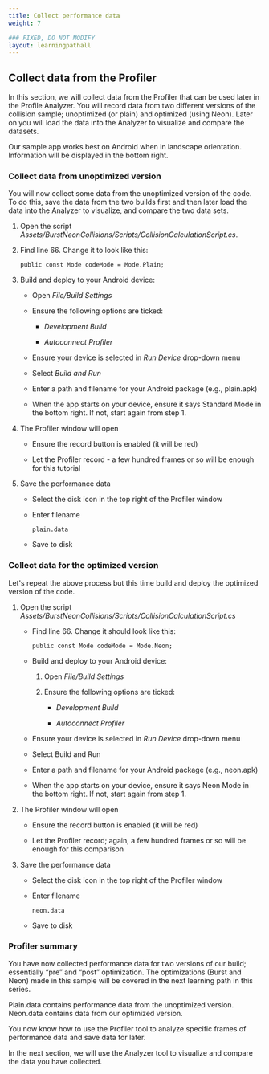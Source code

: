 ```yaml
---
title: Collect performance data
weight: 7

### FIXED, DO NOT MODIFY
layout: learningpathall
---
```


## Collect data from the Profiler
In this section, we will collect data from the Profiler that can be used later in the Profile Analyzer. You will record data from two different versions of the collision sample; unoptimized (or plain) and optimized (using Neon). Later on you will load the data into the Analyzer to visualize and compare the datasets.

Our sample app works best on Android when in landscape orientation. Information will be displayed in the bottom right.

### Collect data from unoptimized version
You will now collect some data from the unoptimized version of the code. To do this, save the data from the two builds first and then later load the data into the Analyzer to visualize, and compare the two data sets.

1. Open the script _Assets/BurstNeonCollisions/Scripts/CollisionCalculationScript.cs_.

1. Find line 66. Change it to look like this:

    ```
    public const Mode codeMode = Mode.Plain;
    ```

1. Build and deploy to your Android device:

    - Open _File/Build Settings_

    - Ensure the following options are ticked:

        - _Development Build_

        - _Autoconnect Profiler_

    - Ensure your device is selected in _Run Device_ drop-down menu

    - Select _Build and Run_

    - Enter a path and filename for your Android package (e.g., plain.apk)

    - When the app starts on your device, ensure it says Standard Mode in the bottom right. If not, start again from step 1.

1. The Profiler window will open

    - Ensure the record button is enabled (it will be red)

    - Let the Profiler record - a few hundred frames or so will be enough for this tutorial

1. Save the performance data

    - Select the disk icon in the top right of the Profiler window

    - Enter filename
    
        ```
        plain.data
        ```

    - Save to disk

### Collect data for the optimized version

Let's repeat the above process but this time build and deploy the optimized version of the code.

1. Open the script _Assets/BurstNeonCollisions/Scripts/CollisionCalculationScript.cs_

    - Find line 66. Change it should look like this:

        ```
        public const Mode codeMode = Mode.Neon;
        ```

    - Build and deploy to your Android device:

        1. Open _File/Build Settings_

        1. Ensure the following options are ticked:

           - _Development Build_

           - _Autoconnect Profiler_

    - Ensure your device is selected in _Run Device_ drop-down menu

    - Select Build and Run

    - Enter a path and filename for your Android package (e.g., neon.apk)

    - When the app starts on your device, ensure it says Neon Mode in the bottom right. If not, start again from step 1.

1. The Profiler window will open

    - Ensure the record button is enabled (it will be red)

    - Let the Profiler record; again, a few hundred frames or so will be enough for this comparison

1. Save the performance data

    - Select the disk icon in the top right of the Profiler window

    - Enter filename

        ```
        neon.data
        ```

    - Save to disk

### Profiler summary

You have now collected performance data for two versions of our build; essentially “pre” and “post” optimization. The optimizations (Burst and Neon) made in this sample will be covered in the next learning path in this series.

Plain.data contains performance data from the unoptimized version. Neon.data contains data from our optimized version.

You now know how to use the Profiler tool to analyze specific frames of performance data and save data for later.

In the next section, we will use the Analyzer tool to visualize and compare the data you have collected.
